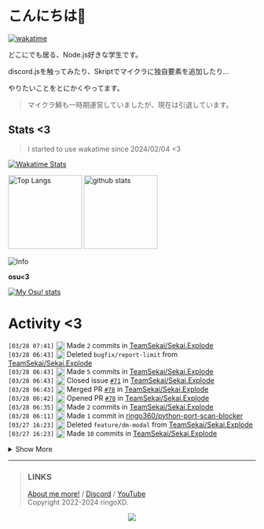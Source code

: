 # こんにちは👋
<!--
<a href="https://ringoxd.pages.dev"><img src="https://avatars.githubusercontent.com/u/105296365" align="right"></a>
-->

[![wakatime](https://wakatime.com/badge/user/018d71ab-3f96-48fe-973b-2f7b3d50ecc9.svg)](https://wakatime.com/@018d71ab-3f96-48fe-973b-2f7b3d50ecc9)

どこにでも居る、Node.js好きな学生です。

discord.jsを触ってみたり、Skriptでマイクラに独自要素を追加したり...

やりたいことをとにかくやってます。

> マイクラ鯖も一時期運営していましたが、現在は引退しています。

## Stats <3


> I started to use wakatime since 2024/02/04 <3

[![Wakatime Stats](https://github-readme-stats.vercel.app/api/wakatime?username=ringo360&layout=compact&theme=tokyonight)](https://wakatime.com/@ringo360)

<p align="left"> 
  <img alt="Top Langs" height="150px" src="https://github-readme-stats.vercel.app/api/top-langs/?username=ringo360&layout=compact&count_private=true&show_icons=true&theme=tokyonight&custom_title=Used%20Languages!" />
  <img alt="github stats" height="150px" src="https://github-readme-stats.vercel.app/api?username=ringo360&count_private=true&show_icons=true&show_icons=true&theme=tokyonight&custom_title=My%20stats%20<3" />
</p>

![Info](http://github-profile-summary-cards.vercel.app/api/cards/profile-details?username=ringo360&theme=tokyonight)


**osu<3**

[![My Osu! stats](https://osu-sig.vercel.app/card?user=P360Rythm&mode=std&lang=en&blur=6&animation=true&hue=307&mini=true)](https://osu.ppy.sh/users/24734251/)

<!--[![Github activity graph](https://github-readme-activity-graph.vercel.app/graph?username=ringo360&bg_color=000024&color=00ff00&line=8080ff&point=d0d0ff&area=true&hide_border=true)](https://github.com/ashutosh00710/github-readme-activity-graph)-->
<!--[![github-chart](https://github-chart.vercel.app/api?user=ringo360)]-->

# Activity <3
<!--START_SECTION:activity-->
`[03/28 07:41]` <img alt="📝" src="https://github.com/cheesits456/github-activity-readme/raw/master/icons/commit.png" align="top" height="18"> Made `2` commits in [TeamSekai/Sekai.Explode](https://github.com/TeamSekai/Sekai.Explode)  
`[03/28 06:43]` <img alt="❌" src="https://github.com/cheesits456/github-activity-readme/raw/master/icons/delete.png" align="top" height="18"> Deleted `bugfix/report-limit` from [TeamSekai/Sekai.Explode](https://github.com/TeamSekai/Sekai.Explode)  
`[03/28 06:43]` <img alt="📝" src="https://github.com/cheesits456/github-activity-readme/raw/master/icons/commit.png" align="top" height="18"> Made `5` commits in [TeamSekai/Sekai.Explode](https://github.com/TeamSekai/Sekai.Explode)  
`[03/28 06:43]` <img alt="❗️" src="https://github.com/cheesits456/github-activity-readme/raw/master/icons/issue.png" align="top" height="18"> Closed issue [`#71`](https://github.com//TeamSekai/Sekai.Explode/issues/71 'gban reportのリミットがない') in [TeamSekai/Sekai.Explode](https://github.com/TeamSekai/Sekai.Explode)  
`[03/28 06:43]` <img alt="🎉" src="https://github.com/cheesits456/github-activity-readme/raw/master/icons/merge.png" align="top" height="18"> Merged PR [`#78`](https://github.com//TeamSekai/Sekai.Explode/pull/78 '/gban reportに秒数制限をかける') in [TeamSekai/Sekai.Explode](https://github.com/TeamSekai/Sekai.Explode)  
`[03/28 06:42]` <img alt="✅" src="https://github.com/cheesits456/github-activity-readme/raw/master/icons/pr-open.png" align="top" height="18"> Opened PR [`#78`](https://github.com//TeamSekai/Sekai.Explode/pull/78 '/gban reportに秒数制限をかける') in [TeamSekai/Sekai.Explode](https://github.com/TeamSekai/Sekai.Explode)  
`[03/28 06:35]` <img alt="📝" src="https://github.com/cheesits456/github-activity-readme/raw/master/icons/commit.png" align="top" height="18"> Made `2` commits in [TeamSekai/Sekai.Explode](https://github.com/TeamSekai/Sekai.Explode)  
`[03/28 06:11]` <img alt="📝" src="https://github.com/cheesits456/github-activity-readme/raw/master/icons/commit.png" align="top" height="18"> Made `1` commit in [ringo360/python-port-scan-blocker](https://github.com/ringo360/python-port-scan-blocker)  
`[03/27 16:23]` <img alt="❌" src="https://github.com/cheesits456/github-activity-readme/raw/master/icons/delete.png" align="top" height="18"> Deleted `feature/dm-modal` from [TeamSekai/Sekai.Explode](https://github.com/TeamSekai/Sekai.Explode)  
`[03/27 16:23]` <img alt="📝" src="https://github.com/cheesits456/github-activity-readme/raw/master/icons/commit.png" align="top" height="18"> Made `10` commits in [TeamSekai/Sekai.Explode](https://github.com/TeamSekai/Sekai.Explode)  

<details><summary>Show More</summary>

`[03/27 16:23]` <img alt="❗️" src="https://github.com/cheesits456/github-activity-readme/raw/master/icons/issue.png" align="top" height="18"> Closed issue [`#68`](https://github.com//TeamSekai/Sekai.Explode/issues/68 '/dm のメッセージをmodalにする') in [TeamSekai/Sekai.Explode](https://github.com/TeamSekai/Sekai.Explode)  
`[03/27 16:23]` <img alt="🎉" src="https://github.com/cheesits456/github-activity-readme/raw/master/icons/merge.png" align="top" height="18"> Merged PR [`#76`](https://github.com//TeamSekai/Sekai.Explode/pull/76 '/dmでmodalを使用するようにする + workflowの調整') in [TeamSekai/Sekai.Explode](https://github.com/TeamSekai/Sekai.Explode)  
`[03/27 16:19]` <img alt="🗣" src="https://github.com/cheesits456/github-activity-readme/raw/master/icons/comment.png" align="top" height="18"> Commented on [`#76`](https://github.com//TeamSekai/Sekai.Explode/issues/76 '/dmでmodalを使用するようにする + workflowの調整') in [TeamSekai/Sekai.Explode](https://github.com/TeamSekai/Sekai.Explode)  
`[03/27 16:19]` <img alt="📝" src="https://github.com/cheesits456/github-activity-readme/raw/master/icons/commit.png" align="top" height="18"> Made `1` commit in [TeamSekai/Sekai.Explode](https://github.com/TeamSekai/Sekai.Explode)  
`[03/27 15:59]` <img alt="📝" src="https://github.com/cheesits456/github-activity-readme/raw/master/icons/commit.png" align="top" height="18"> Made `1` commit in <span title="Private Repo">`🔒ringo360/ecchi-worker`</span>  
`[03/27 15:56]` <img alt="📝" src="https://github.com/cheesits456/github-activity-readme/raw/master/icons/commit.png" align="top" height="18"> Made `4` commits in <span title="Private Repo">`🔒ringo360/ecchi-database`</span>  
`[03/27 15:45]` <img alt="📂" src="https://github.com/cheesits456/github-activity-readme/raw/master/icons/create-branch.png" align="top" height="18"> Created branch `master` in <span title="Private Repo">`🔒ringo360/ecchi-worker`</span>  
`[03/27 15:45]` <img alt="➕" src="https://github.com/cheesits456/github-activity-readme/raw/master/icons/create-repo.png" align="top" height="18"> Created repository <span title="Private Repo">`🔒ringo360/ecchi-worker`</span>  
`[03/27 15:26]` <img alt="📂" src="https://github.com/cheesits456/github-activity-readme/raw/master/icons/create-branch.png" align="top" height="18"> Created branch `main` in <span title="Private Repo">`🔒ringo360/ecchi-database`</span>  
`[03/27 15:26]` <img alt="➕" src="https://github.com/cheesits456/github-activity-readme/raw/master/icons/create-repo.png" align="top" height="18"> Created repository <span title="Private Repo">`🔒ringo360/ecchi-database`</span>  
`[03/27 14:22]` <img alt="🗣" src="https://github.com/cheesits456/github-activity-readme/raw/master/icons/comment.png" align="top" height="18"> Commented on [`#77`](https://github.com//TeamSekai/Sekai.Explode/issues/77 '/uploadコマンドがファイルの種類によって使用できない') in [TeamSekai/Sekai.Explode](https://github.com/TeamSekai/Sekai.Explode)  
`[03/27 10:20]` <img alt="📂" src="https://github.com/cheesits456/github-activity-readme/raw/master/icons/create-branch.png" align="top" height="18"> Created branch `master` in <span title="Private Repo">`🔒ringo360/lewdy-site`</span>  
`[03/27 10:20]` <img alt="➕" src="https://github.com/cheesits456/github-activity-readme/raw/master/icons/create-repo.png" align="top" height="18"> Created repository <span title="Private Repo">`🔒ringo360/lewdy-site`</span>  
`[03/27 07:39]` <img alt="📝" src="https://github.com/cheesits456/github-activity-readme/raw/master/icons/commit.png" align="top" height="18"> Made `2` commits in [TeamSekai/Sekai.Explode](https://github.com/TeamSekai/Sekai.Explode)  
`[03/27 06:49]` <img alt="📂" src="https://github.com/cheesits456/github-activity-readme/raw/master/icons/create-branch.png" align="top" height="18"> Created branch [`bugfix/report-limit`](https://github.com/TeamSekai/Sekai.Explode/tree/bugfix/report-limit) in [TeamSekai/Sekai.Explode](https://github.com/TeamSekai/Sekai.Explode)  
`[03/27 06:47]` <img alt="🗣" src="https://github.com/cheesits456/github-activity-readme/raw/master/icons/comment.png" align="top" height="18"> Commented on [`#76`](https://github.com//TeamSekai/Sekai.Explode/issues/76 '/dmでmodalを使用するようにする + workflowの調整') in [TeamSekai/Sekai.Explode](https://github.com/TeamSekai/Sekai.Explode)  
`[03/27 06:43]` <img alt="🗣" src="https://github.com/cheesits456/github-activity-readme/raw/master/icons/comment.png" align="top" height="18"> Commented on [`#76`](https://github.com//TeamSekai/Sekai.Explode/issues/76 '/dmでmodalを使用するようにする + workflowの調整') in [TeamSekai/Sekai.Explode](https://github.com/TeamSekai/Sekai.Explode)  
`[03/27 06:41]` <img alt="✅" src="https://github.com/cheesits456/github-activity-readme/raw/master/icons/pr-open.png" align="top" height="18"> Opened PR [`#76`](https://github.com//TeamSekai/Sekai.Explode/pull/76 '/dmでmodalを使用するようにする + workflowの調整') in [TeamSekai/Sekai.Explode](https://github.com/TeamSekai/Sekai.Explode)  
`[03/27 06:29]` <img alt="📝" src="https://github.com/cheesits456/github-activity-readme/raw/master/icons/commit.png" align="top" height="18"> Made `6` commits in [TeamSekai/Sekai.Explode](https://github.com/TeamSekai/Sekai.Explode)  
`[03/27 03:26]` <img alt="📝" src="https://github.com/cheesits456/github-activity-readme/raw/master/icons/commit.png" align="top" height="18"> Made `5` commits in [ringo360/random-media](https://github.com/ringo360/random-media)  
`[03/27 02:19]` <img alt="📂" src="https://github.com/cheesits456/github-activity-readme/raw/master/icons/create-branch.png" align="top" height="18"> Created branch [`main`](https://github.com/ringo360/random-picture/tree/main) in [ringo360/random-picture](https://github.com/ringo360/random-picture)  
`[03/27 02:19]` <img alt="➕" src="https://github.com/cheesits456/github-activity-readme/raw/master/icons/create-repo.png" align="top" height="18"> Created repository [ringo360/random-picture](https://github.com/ringo360/random-picture)  
`[03/27 00:02]` <img alt="⭐" src="https://github.com/cheesits456/github-activity-readme/raw/master/icons/star.png" align="top" height="18"> Starred [SinonomeScarlet/Astro-SinonomeScarlet_Profile](https://github.com/SinonomeScarlet/Astro-SinonomeScarlet_Profile)  
`[03/26 14:09]` <img alt="📝" src="https://github.com/cheesits456/github-activity-readme/raw/master/icons/commit.png" align="top" height="18"> Made `1` commit in <span title="Private Repo">`🔒ringo360/mayasv`</span>  
`[03/26 08:49]` <img alt="📝" src="https://github.com/cheesits456/github-activity-readme/raw/master/icons/commit.png" align="top" height="18"> Made `1` commit in <span title="Private Repo">`🔒ringo360/MCBE-DiscordBridge`</span>  
`[03/26 08:45]` <img alt="📝" src="https://github.com/cheesits456/github-activity-readme/raw/master/icons/commit.png" align="top" height="18"> Made `1` commit in <span title="Private Repo">`🔒ringo360/bdsx-customized`</span>  
`[03/26 08:45]` <img alt="📝" src="https://github.com/cheesits456/github-activity-readme/raw/master/icons/commit.png" align="top" height="18"> Made `2` commits in <span title="Private Repo">`🔒ringo360/yamatomc`</span>  
`[03/26 08:44]` <img alt="📝" src="https://github.com/cheesits456/github-activity-readme/raw/master/icons/commit.png" align="top" height="18"> Made `1` commit in <span title="Private Repo">`🔒ringo360/MCBE-DiscordBridge`</span>  
`[03/26 08:44]` <img alt="📝" src="https://github.com/cheesits456/github-activity-readme/raw/master/icons/commit.png" align="top" height="18"> Made `4` commits in <span title="Private Repo">`🔒ringo360/mayasv`</span>  
`[03/26 08:05]` <img alt="📂" src="https://github.com/cheesits456/github-activity-readme/raw/master/icons/create-branch.png" align="top" height="18"> Created branch `main` in <span title="Private Repo">`🔒ringo360/mayasv`</span>  
`[03/26 08:01]` <img alt="➕" src="https://github.com/cheesits456/github-activity-readme/raw/master/icons/create-repo.png" align="top" height="18"> Created repository <span title="Private Repo">`🔒ringo360/mayasv`</span>  
`[03/26 06:57]` <img alt="🗣" src="https://github.com/cheesits456/github-activity-readme/raw/master/icons/comment.png" align="top" height="18"> Commented on [`#75`](https://github.com//TeamSekai/Sekai.Explode/issues/75 'LokiJS対応') in [TeamSekai/Sekai.Explode](https://github.com/TeamSekai/Sekai.Explode)  
`[03/25 15:45]` <img alt="📝" src="https://github.com/cheesits456/github-activity-readme/raw/master/icons/commit.png" align="top" height="18"> Made `2` commits in [ringo360/blog](https://github.com/ringo360/blog)  
`[03/25 11:37]` <img alt="📝" src="https://github.com/cheesits456/github-activity-readme/raw/master/icons/commit.png" align="top" height="18"> Made `2` commits in [ringo360/msky-discord-hook-worker](https://github.com/ringo360/msky-discord-hook-worker)  
`[03/25 11:35]` <img alt="📂" src="https://github.com/cheesits456/github-activity-readme/raw/master/icons/create-branch.png" align="top" height="18"> Created branch [`main`](https://github.com/ringo360/msky-discord-hook-worker/tree/main) in [ringo360/msky-discord-hook-worker](https://github.com/ringo360/msky-discord-hook-worker)  
`[03/25 11:35]` <img alt="➕" src="https://github.com/cheesits456/github-activity-readme/raw/master/icons/create-repo.png" align="top" height="18"> Created repository [ringo360/msky-discord-hook-worker](https://github.com/ringo360/msky-discord-hook-worker)  
`[03/25 04:30]` <img alt="⭐" src="https://github.com/cheesits456/github-activity-readme/raw/master/icons/star.png" align="top" height="18"> Starred [misskey-dev/mascot-web](https://github.com/misskey-dev/mascot-web)  
`[03/24 08:39]` <img alt="⭐" src="https://github.com/cheesits456/github-activity-readme/raw/master/icons/star.png" align="top" height="18"> Starred [CyberAgentHack/web-speed-hackathon-2024](https://github.com/CyberAgentHack/web-speed-hackathon-2024)  
`[03/23 18:05]` <img alt="📝" src="https://github.com/cheesits456/github-activity-readme/raw/master/icons/commit.png" align="top" height="18"> Made `12` commits in [ringo360/blog](https://github.com/ringo360/blog)  
`[03/23 06:26]` <img alt="⭐" src="https://github.com/cheesits456/github-activity-readme/raw/master/icons/star.png" align="top" height="18"> Starred [GNUWood/Suzaku](https://github.com/GNUWood/Suzaku)  
`[03/23 04:46]` <img alt="⭐" src="https://github.com/cheesits456/github-activity-readme/raw/master/icons/star.png" align="top" height="18"> Starred [gabime/spdlog](https://github.com/gabime/spdlog)  
`[03/23 03:16]` <img alt="📝" src="https://github.com/cheesits456/github-activity-readme/raw/master/icons/commit.png" align="top" height="18"> Made `1` commit in [ringo360/blog](https://github.com/ringo360/blog)  
`[03/22 11:32]` <img alt="⭐" src="https://github.com/cheesits456/github-activity-readme/raw/master/icons/star.png" align="top" height="18"> Starred [EbiseLutica/lutica.net](https://github.com/EbiseLutica/lutica.net)  
`[03/22 08:38]` <img alt="📝" src="https://github.com/cheesits456/github-activity-readme/raw/master/icons/commit.png" align="top" height="18"> Made `8` commits in [ringo360/blog](https://github.com/ringo360/blog)  
`[03/22 05:20]` <img alt="📂" src="https://github.com/cheesits456/github-activity-readme/raw/master/icons/create-branch.png" align="top" height="18"> Created branch [`master`](https://github.com/ringo360/blog/tree/master) in [ringo360/blog](https://github.com/ringo360/blog)  
`[03/22 05:20]` <img alt="➕" src="https://github.com/cheesits456/github-activity-readme/raw/master/icons/create-repo.png" align="top" height="18"> Created repository [ringo360/blog](https://github.com/ringo360/blog)  
`[03/22 01:47]` <img alt="📂" src="https://github.com/cheesits456/github-activity-readme/raw/master/icons/create-branch.png" align="top" height="18"> Created branch [`main`](https://github.com/ringo360/blog/tree/main) in [ringo360/blog](https://github.com/ringo360/blog)  
`[03/22 01:47]` <img alt="➕" src="https://github.com/cheesits456/github-activity-readme/raw/master/icons/create-repo.png" align="top" height="18"> Created repository [ringo360/blog](https://github.com/ringo360/blog)  
`[03/21 13:21]` <img alt="📝" src="https://github.com/cheesits456/github-activity-readme/raw/master/icons/commit.png" align="top" height="18"> Made `1` commit in <span title="Private Repo">`🔒ringo360/bdsx-customized`</span>  
`[03/21 10:03]` <img alt="🗣" src="https://github.com/cheesits456/github-activity-readme/raw/master/icons/comment.png" align="top" height="18"> Commented on [`#73`](https://github.com//TeamSekai/Sekai.Explode/issues/73 'playコマンドの実行時に、m.youtube.comのドメインが再生できない問題を修正する') in [TeamSekai/Sekai.Explode](https://github.com/TeamSekai/Sekai.Explode)  
`[03/21 09:59]` <img alt="❗️" src="https://github.com/cheesits456/github-activity-readme/raw/master/icons/issue.png" align="top" height="18"> Opened issue [`#1891`](https://github.com//Androz2091/discord-player/issues/1891 'player cannot search for songs on m.youtube.com') in [Androz2091/discord-player](https://github.com/Androz2091/discord-player)  
`[03/21 09:44]` <img alt="📂" src="https://github.com/cheesits456/github-activity-readme/raw/master/icons/create-branch.png" align="top" height="18"> Created branch [`bugfix/play-domain`](https://github.com/TeamSekai/Sekai.Explode/tree/bugfix/play-domain) in [TeamSekai/Sekai.Explode](https://github.com/TeamSekai/Sekai.Explode)  
`[03/21 09:39]` <img alt="❗️" src="https://github.com/cheesits456/github-activity-readme/raw/master/icons/issue.png" align="top" height="18"> Opened issue [`#73`](https://github.com//TeamSekai/Sekai.Explode/issues/73 'playコマンドの実行時に、m.youtube.comのドメインが再生できない問題を修正する') in [TeamSekai/Sekai.Explode](https://github.com/TeamSekai/Sekai.Explode)  
`[03/21 07:51]` <img alt="⭐" src="https://github.com/cheesits456/github-activity-readme/raw/master/icons/star.png" align="top" height="18"> Starred [acidicoala/ScreamAPI](https://github.com/acidicoala/ScreamAPI)  
`[03/21 06:57]` <img alt="📝" src="https://github.com/cheesits456/github-activity-readme/raw/master/icons/commit.png" align="top" height="18"> Made `1` commit in [TeamSekai/Sekai-Webpage](https://github.com/TeamSekai/Sekai-Webpage)  
`[03/21 06:56]` <img alt="📝" src="https://github.com/cheesits456/github-activity-readme/raw/master/icons/commit.png" align="top" height="18"> Made `1` commit in [ringo360/ringoxd-astro-pages](https://github.com/ringo360/ringoxd-astro-pages)  
`[03/21 06:49]` <img alt="📝" src="https://github.com/cheesits456/github-activity-readme/raw/master/icons/commit.png" align="top" height="18"> Made `5` commits in [TeamSekai/Sekai-Webpage](https://github.com/TeamSekai/Sekai-Webpage)  
`[03/20 16:28]` <img alt="⭐" src="https://github.com/cheesits456/github-activity-readme/raw/master/icons/star.png" align="top" height="18"> Starred [journey-ad/Moe-Counter](https://github.com/journey-ad/Moe-Counter)  
`[03/20 16:01]` <img alt="⭐" src="https://github.com/cheesits456/github-activity-readme/raw/master/icons/star.png" align="top" height="18"> Starred [NanmiCoder/MediaCrawler](https://github.com/NanmiCoder/MediaCrawler)  
`[03/20 15:52]` <img alt="📝" src="https://github.com/cheesits456/github-activity-readme/raw/master/icons/commit.png" align="top" height="18"> Made `4` commits in [TeamSekai/cdn](https://github.com/TeamSekai/cdn)  
`[03/20 15:52]` <img alt="🎉" src="https://github.com/cheesits456/github-activity-readme/raw/master/icons/merge.png" align="top" height="18"> Merged PR [`#5`](https://github.com//TeamSekai/cdn/pull/5 'Windowsうんち！Zorin入れるぜ！！Wi-Fi共有せんと、Parsecがラグいなぁ……。よし、ZorinでWi-Fiを共有するぞ～～～！殺すぞボケェ！！！！なんで共有できんのやカスッ！！スマホのUSB LAN共有を使ってみる！失敗！死ねぇ！！PVEにPCを接続！スマホのBluetoothでWi-FiをPAN共有してみる！成功！！一旦PCをヘッドレスに戻して、再度チャレンジしようとする！殺すぞ～～～～！！！そもそもサブPCがWi-Fiに繋がってくれない！うんち！！！！！') in [TeamSekai/cdn](https://github.com/TeamSekai/cdn)  
`[03/20 15:52]` <img alt="🔍" src="https://github.com/cheesits456/github-activity-readme/raw/master/icons/review.png" align="top" height="18"> Reviewed [`#5`](https://github.com//TeamSekai/cdn/pull/5 'Windowsうんち！Zorin入れるぜ！！Wi-Fi共有せんと、Parsecがラグいなぁ……。よし、ZorinでWi-Fiを共有するぞ～～～！殺すぞボケェ！！！！なんで共有できんのやカスッ！！スマホのUSB LAN共有を使ってみる！失敗！死ねぇ！！PVEにPCを接続！スマホのBluetoothでWi-FiをPAN共有してみる！成功！！一旦PCをヘッドレスに戻して、再度チャレンジしようとする！殺すぞ～～～～！！！そもそもサブPCがWi-Fiに繋がってくれない！うんち！！！！！') in [TeamSekai/cdn](https://github.com/TeamSekai/cdn)  
`[03/20 15:50]` <img alt="🗣" src="https://github.com/cheesits456/github-activity-readme/raw/master/icons/comment.png" align="top" height="18"> Commented on [`#5`](https://github.com//TeamSekai/cdn/issues/5 'Windowsうんち！Zorin入れるぜ！！Wi-Fi共有せんと、Parsecがラグいなぁ……。よし、ZorinでWi-Fiを共有するぞ～～～！殺すぞボケェ！！！！なんで共有できんのやカスッ！！スマホのUSB LAN共有を使ってみる！失敗！死ねぇ！！PVEにPCを接続！スマホのBluetoothでWi-FiをPAN共有してみる！成功！！一旦PCをヘッドレスに戻して、再度チャレンジしようとする！殺すぞ～～～～！！！そもそもサブPCがWi-Fiに繋がってくれない！うんち！！！！！') in [TeamSekai/cdn](https://github.com/TeamSekai/cdn)  
`[03/20 15:50]` <img alt="🗣" src="https://github.com/cheesits456/github-activity-readme/raw/master/icons/comment.png" align="top" height="18"> Commented on [`#5`](https://github.com//TeamSekai/cdn/issues/5 'Windowsうんち！Zorin入れるぜ！！Wi-Fi共有せんと、Parsecがラグいなぁ……。よし、ZorinでWi-Fiを共有するぞ～～～！殺すぞボケェ！！！！なんで共有できんのやカスッ！！スマホのUSB LAN共有を使ってみる！失敗！死ねぇ！！PVEにPCを接続！スマホのBluetoothでWi-FiをPAN共有してみる！成功！！一旦PCをヘッドレスに戻して、再度チャレンジしようとする！殺すぞ～～～～！！！そもそもサブPCがWi-Fiに繋がってくれない！うんち！！！！！') in [TeamSekai/cdn](https://github.com/TeamSekai/cdn)  
`[03/20 14:39]` <img alt="⭐" src="https://github.com/cheesits456/github-activity-readme/raw/master/icons/star.png" align="top" height="18"> Starred [bernarddesfosse/onix_compatible_appx](https://github.com/bernarddesfosse/onix_compatible_appx)  
`[03/20 09:29]` <img alt="📝" src="https://github.com/cheesits456/github-activity-readme/raw/master/icons/commit.png" align="top" height="18"> Made `1` commit in [ringo360/ringoxd-astro-pages](https://github.com/ringo360/ringoxd-astro-pages)  
`[03/19 08:18]` <img alt="📝" src="https://github.com/cheesits456/github-activity-readme/raw/master/icons/commit.png" align="top" height="18"> Made `2` commits in <span title="Private Repo">`🔒ringo360/codes`</span>  
`[03/19 08:18]` <img alt="📝" src="https://github.com/cheesits456/github-activity-readme/raw/master/icons/commit.png" align="top" height="18"> Made `2` commits in [TeamSekai/Sekai.Explode](https://github.com/TeamSekai/Sekai.Explode)  
`[03/19 08:18]` <img alt="📝" src="https://github.com/cheesits456/github-activity-readme/raw/master/icons/commit.png" align="top" height="18"> Made `3` commits in [TeamSekai/Sekai-Webpage](https://github.com/TeamSekai/Sekai-Webpage)  
`[03/18 12:07]` <img alt="📂" src="https://github.com/cheesits456/github-activity-readme/raw/master/icons/create-branch.png" align="top" height="18"> Created branch [`feature/dm-modal`](https://github.com/TeamSekai/Sekai.Explode/tree/feature/dm-modal) in [TeamSekai/Sekai.Explode](https://github.com/TeamSekai/Sekai.Explode)  
`[03/17 16:47]` <img alt="⭐" src="https://github.com/cheesits456/github-activity-readme/raw/master/icons/star.png" align="top" height="18"> Starred [TeamSekai/Sekai.Explode](https://github.com/TeamSekai/Sekai.Explode)  
`[03/17 12:45]` <img alt="📝" src="https://github.com/cheesits456/github-activity-readme/raw/master/icons/commit.png" align="top" height="18"> Made `7` commits in [TeamSekai/Sekai.Explode](https://github.com/TeamSekai/Sekai.Explode)  
`[03/17 12:45]` <img alt="🎉" src="https://github.com/cheesits456/github-activity-readme/raw/master/icons/merge.png" align="top" height="18"> Merged PR [`#72`](https://github.com//TeamSekai/Sekai.Explode/pull/72 '起動の最適化') in [TeamSekai/Sekai.Explode](https://github.com/TeamSekai/Sekai.Explode)  
`[03/17 12:45]` <img alt="🔍" src="https://github.com/cheesits456/github-activity-readme/raw/master/icons/review.png" align="top" height="18"> Reviewed [`#72`](https://github.com//TeamSekai/Sekai.Explode/pull/72 '起動の最適化') in [TeamSekai/Sekai.Explode](https://github.com/TeamSekai/Sekai.Explode)  
`[03/17 09:23]` <img alt="⭐" src="https://github.com/cheesits456/github-activity-readme/raw/master/icons/star.png" align="top" height="18"> Starred [Mojang/bedrock-protocol-docs](https://github.com/Mojang/bedrock-protocol-docs)  
`[03/16 11:19]` <img alt="📝" src="https://github.com/cheesits456/github-activity-readme/raw/master/icons/commit.png" align="top" height="18"> Made `4` commits in <span title="Private Repo">`🔒ringo360/yamatomc`</span>  
`[03/16 11:18]` <img alt="📝" src="https://github.com/cheesits456/github-activity-readme/raw/master/icons/commit.png" align="top" height="18"> Made `1` commit in <span title="Private Repo">`🔒ringo360/bdsx-customized`</span>  
`[03/16 09:31]` <img alt="🗣" src="https://github.com/cheesits456/github-activity-readme/raw/master/icons/comment.png" align="top" height="18"> Commented on [`#42`](https://github.com//TeamSekai/Sekai.Explode/issues/42 '危険なユーザーの通報機能') in [TeamSekai/Sekai.Explode](https://github.com/TeamSekai/Sekai.Explode)  
`[03/16 09:29]` <img alt="❗️" src="https://github.com/cheesits456/github-activity-readme/raw/master/icons/issue.png" align="top" height="18"> Opened issue [`#71`](https://github.com//TeamSekai/Sekai.Explode/issues/71 'リミットがない') in [TeamSekai/Sekai.Explode](https://github.com/TeamSekai/Sekai.Explode)  
`[03/16 09:22]` <img alt="📝" src="https://github.com/cheesits456/github-activity-readme/raw/master/icons/commit.png" align="top" height="18"> Made `42` commits in [TeamSekai/Sekai.Explode](https://github.com/TeamSekai/Sekai.Explode)  
`[03/16 08:57]` <img alt="🎉" src="https://github.com/cheesits456/github-activity-readme/raw/master/icons/merge.png" align="top" height="18"> Merged PR [`#70`](https://github.com//TeamSekai/Sekai.Explode/pull/70 ' Sekai Update (v14-dev to v14-stable merge)') in [TeamSekai/Sekai.Explode](https://github.com/TeamSekai/Sekai.Explode)  
`[03/16 08:57]` <img alt="✅" src="https://github.com/cheesits456/github-activity-readme/raw/master/icons/pr-open.png" align="top" height="18"> Opened PR [`#70`](https://github.com//TeamSekai/Sekai.Explode/pull/70 ' Sekai Update (v14-dev to v14-stable merge)') in [TeamSekai/Sekai.Explode](https://github.com/TeamSekai/Sekai.Explode)  
`[03/16 08:54]` <img alt="🗣" src="https://github.com/cheesits456/github-activity-readme/raw/master/icons/comment.png" align="top" height="18"> Commented on [`#42`](https://github.com//TeamSekai/Sekai.Explode/issues/42 '危険なユーザーの通報機能') in [TeamSekai/Sekai.Explode](https://github.com/TeamSekai/Sekai.Explode)  
`[03/16 08:54]` <img alt="❗️" src="https://github.com/cheesits456/github-activity-readme/raw/master/icons/issue.png" align="top" height="18"> Closed issue [`#42`](https://github.com//TeamSekai/Sekai.Explode/issues/42 '危険なユーザーの通報機能') in [TeamSekai/Sekai.Explode](https://github.com/TeamSekai/Sekai.Explode)  
`[03/16 08:49]` <img alt="📝" src="https://github.com/cheesits456/github-activity-readme/raw/master/icons/commit.png" align="top" height="18"> Made `10` commits in [TeamSekai/Sekai.Explode](https://github.com/TeamSekai/Sekai.Explode)  
`[03/16 08:04]` <img alt="🎉" src="https://github.com/cheesits456/github-activity-readme/raw/master/icons/merge.png" align="top" height="18"> Merged PR [`#69`](https://github.com//TeamSekai/Sekai.Explode/pull/69 'コミット前に自動的にPrettierの実行') in [TeamSekai/Sekai.Explode](https://github.com/TeamSekai/Sekai.Explode)  
`[03/16 08:04]` <img alt="🔍" src="https://github.com/cheesits456/github-activity-readme/raw/master/icons/review.png" align="top" height="18"> Reviewed [`#69`](https://github.com//TeamSekai/Sekai.Explode/pull/69 'コミット前に自動的にPrettierの実行') in [TeamSekai/Sekai.Explode](https://github.com/TeamSekai/Sekai.Explode)  
`[03/16 07:53]` <img alt="📝" src="https://github.com/cheesits456/github-activity-readme/raw/master/icons/commit.png" align="top" height="18"> Made `12` commits in [TeamSekai/Sekai.Explode](https://github.com/TeamSekai/Sekai.Explode)  
`[03/15 09:05]` <img alt="🍴" src="https://github.com/cheesits456/github-activity-readme/raw/master/icons/fork.png" align="top" height="18"> Forked [qnblackcat/uYouPlus](https://github.com/qnblackcat/uYouPlus) to [ringo360/uYouPlus](https://github.com/ringo360/uYouPlus)  
`[03/14 13:07]` <img alt="📝" src="https://github.com/cheesits456/github-activity-readme/raw/master/icons/commit.png" align="top" height="18"> Made `2` commits in [ringo360/python-port-scan-blocker](https://github.com/ringo360/python-port-scan-blocker)  
`[03/14 12:43]` <img alt="📂" src="https://github.com/cheesits456/github-activity-readme/raw/master/icons/create-branch.png" align="top" height="18"> Created branch [`main`](https://github.com/ringo360/python-port-scan-blocker/tree/main) in [ringo360/python-port-scan-blocker](https://github.com/ringo360/python-port-scan-blocker)  
`[03/14 12:43]` <img alt="➕" src="https://github.com/cheesits456/github-activity-readme/raw/master/icons/create-repo.png" align="top" height="18"> Created repository [ringo360/python-port-scan-blocker](https://github.com/ringo360/python-port-scan-blocker)  
`[03/14 11:41]` <img alt="📝" src="https://github.com/cheesits456/github-activity-readme/raw/master/icons/commit.png" align="top" height="18"> Made `5` commits in <span title="Private Repo">`🔒ringo360/bdsx-customized`</span>  
`[03/14 07:05]` <img alt="📝" src="https://github.com/cheesits456/github-activity-readme/raw/master/icons/commit.png" align="top" height="18"> Made `16` commits in [TeamSekai/Sekai.Explode](https://github.com/TeamSekai/Sekai.Explode)  
`[03/14 06:44]` <img alt="🎉" src="https://github.com/cheesits456/github-activity-readme/raw/master/icons/merge.png" align="top" height="18"> Merged PR [`#67`](https://github.com//TeamSekai/Sekai.Explode/pull/67 'ts-check付きファイルのJSDocをTSの型定義に') in [TeamSekai/Sekai.Explode](https://github.com/TeamSekai/Sekai.Explode)  
`[03/14 06:44]` <img alt="🔍" src="https://github.com/cheesits456/github-activity-readme/raw/master/icons/review.png" align="top" height="18"> Reviewed [`#67`](https://github.com//TeamSekai/Sekai.Explode/pull/67 'ts-check付きファイルのJSDocをTSの型定義に') in [TeamSekai/Sekai.Explode](https://github.com/TeamSekai/Sekai.Explode)  
`[03/14 06:40]` <img alt="❗️" src="https://github.com/cheesits456/github-activity-readme/raw/master/icons/issue.png" align="top" height="18"> Opened issue [`#68`](https://github.com//TeamSekai/Sekai.Explode/issues/68 '/dm のメッセージをmodalにする') in [TeamSekai/Sekai.Explode](https://github.com/TeamSekai/Sekai.Explode)  
`[03/14 05:36]` <img alt="📝" src="https://github.com/cheesits456/github-activity-readme/raw/master/icons/commit.png" align="top" height="18"> Made `54` commits in [TeamSekai/Sekai.Explode](https://github.com/TeamSekai/Sekai.Explode)  
`[03/14 05:36]` <img alt="🎉" src="https://github.com/cheesits456/github-activity-readme/raw/master/icons/merge.png" align="top" height="18"> Merged PR [`#66`](https://github.com//TeamSekai/Sekai.Explode/pull/66 'Sekai Update (v14-dev to v14-stable merge)') in [TeamSekai/Sekai.Explode](https://github.com/TeamSekai/Sekai.Explode)  
`[03/14 05:35]` <img alt="✅" src="https://github.com/cheesits456/github-activity-readme/raw/master/icons/pr-open.png" align="top" height="18"> Opened PR [`#66`](https://github.com//TeamSekai/Sekai.Explode/pull/66 'Sekai Update (v14-dev to v14-stable merge)') in [TeamSekai/Sekai.Explode](https://github.com/TeamSekai/Sekai.Explode)  
`[03/14 05:16]` <img alt="📝" src="https://github.com/cheesits456/github-activity-readme/raw/master/icons/commit.png" align="top" height="18"> Made `6` commits in [TeamSekai/Sekai.Explode](https://github.com/TeamSekai/Sekai.Explode)  
`[03/14 04:56]` <img alt="🎉" src="https://github.com/cheesits456/github-activity-readme/raw/master/icons/merge.png" align="top" height="18"> Merged PR [`#65`](https://github.com//TeamSekai/Sekai.Explode/pull/65 'TypeScriptを使用可能に') in [TeamSekai/Sekai.Explode](https://github.com/TeamSekai/Sekai.Explode)  
`[03/14 04:55]` <img alt="🔍" src="https://github.com/cheesits456/github-activity-readme/raw/master/icons/review.png" align="top" height="18"> Reviewed [`#65`](https://github.com//TeamSekai/Sekai.Explode/pull/65 'TypeScriptを使用可能に') in [TeamSekai/Sekai.Explode](https://github.com/TeamSekai/Sekai.Explode)  
`[03/13 13:30]` <img alt="🔍" src="https://github.com/cheesits456/github-activity-readme/raw/master/icons/review.png" align="top" height="18"> Reviewed [`#65`](https://github.com//TeamSekai/Sekai.Explode/pull/65 'TypeScriptを使用可能に') in [TeamSekai/Sekai.Explode](https://github.com/TeamSekai/Sekai.Explode)  
`[03/13 11:15]` <img alt="📝" src="https://github.com/cheesits456/github-activity-readme/raw/master/icons/commit.png" align="top" height="18"> Made `2` commits in <span title="Private Repo">`🔒ringo360/yamatomc`</span>  
`[03/13 10:55]` <img alt="📝" src="https://github.com/cheesits456/github-activity-readme/raw/master/icons/commit.png" align="top" height="18"> Made `1` commit in <span title="Private Repo">`🔒ringo360/bdsx-customized`</span>  
`[03/12 14:35]` <img alt="⭐" src="https://github.com/cheesits456/github-activity-readme/raw/master/icons/star.png" align="top" height="18"> Starred [apernet/OpenGFW](https://github.com/apernet/OpenGFW)  
`[03/12 04:57]` <img alt="🗣" src="https://github.com/cheesits456/github-activity-readme/raw/master/icons/comment.png" align="top" height="18"> Commented on [`#62`](https://github.com//TeamSekai/Sekai.Explode/issues/62 '関連コマンドをまとめる') in [TeamSekai/Sekai.Explode](https://github.com/TeamSekai/Sekai.Explode)  
`[03/12 04:57]` <img alt="❗️" src="https://github.com/cheesits456/github-activity-readme/raw/master/icons/issue.png" align="top" height="18"> Closed issue [`#62`](https://github.com//TeamSekai/Sekai.Explode/issues/62 '関連コマンドをまとめる') in [TeamSekai/Sekai.Explode](https://github.com/TeamSekai/Sekai.Explode)  
`[03/12 04:56]` <img alt="📝" src="https://github.com/cheesits456/github-activity-readme/raw/master/icons/commit.png" align="top" height="18"> Made `14` commits in [TeamSekai/Sekai.Explode](https://github.com/TeamSekai/Sekai.Explode)  
`[03/12 04:56]` <img alt="🎉" src="https://github.com/cheesits456/github-activity-readme/raw/master/icons/merge.png" align="top" height="18"> Merged PR [`#64`](https://github.com//TeamSekai/Sekai.Explode/pull/64 '関連コマンドをまとめる (#62)') in [TeamSekai/Sekai.Explode](https://github.com/TeamSekai/Sekai.Explode)  
`[03/12 04:55]` <img alt="🔍" src="https://github.com/cheesits456/github-activity-readme/raw/master/icons/review.png" align="top" height="18"> Reviewed [`#64`](https://github.com//TeamSekai/Sekai.Explode/pull/64 '関連コマンドをまとめる (#62)') in [TeamSekai/Sekai.Explode](https://github.com/TeamSekai/Sekai.Explode)  
`[03/11 10:40]` <img alt="📝" src="https://github.com/cheesits456/github-activity-readme/raw/master/icons/commit.png" align="top" height="18"> Made `4` commits in <span title="Private Repo">`🔒ringo360/yamatomc`</span>  
`[03/11 08:54]` <img alt="⭐" src="https://github.com/cheesits456/github-activity-readme/raw/master/icons/star.png" align="top" height="18"> Starred [Phineas/lanyard](https://github.com/Phineas/lanyard)  
`[03/11 07:59]` <img alt="📝" src="https://github.com/cheesits456/github-activity-readme/raw/master/icons/commit.png" align="top" height="18"> Made `2` commits in <span title="Private Repo">`🔒ringo360/yamatomc`</span>  
`[03/10 13:13]` <img alt="🗣" src="https://github.com/cheesits456/github-activity-readme/raw/master/icons/comment.png" align="top" height="18"> Commented on [`#63`](https://github.com//TeamSekai/Sekai.Explode/issues/63 '役職付与機能') in [TeamSekai/Sekai.Explode](https://github.com/TeamSekai/Sekai.Explode)  
`[03/10 12:03]` <img alt="⭐" src="https://github.com/cheesits456/github-activity-readme/raw/master/icons/star.png" align="top" height="18"> Starred [ddf8196/BetterRenderDragon](https://github.com/ddf8196/BetterRenderDragon)  
`[03/09 07:19]` <img alt="🗣" src="https://github.com/cheesits456/github-activity-readme/raw/master/icons/comment.png" align="top" height="18"> Commented on [`#62`](https://github.com//TeamSekai/Sekai.Explode/issues/62 '関連コマンドをまとめる') in [TeamSekai/Sekai.Explode](https://github.com/TeamSekai/Sekai.Explode)  
`[03/09 07:18]` <img alt="🗣" src="https://github.com/cheesits456/github-activity-readme/raw/master/icons/comment.png" align="top" height="18"> Commented on [`#62`](https://github.com//TeamSekai/Sekai.Explode/issues/62 '関連コマンドをまとめる') in [TeamSekai/Sekai.Explode](https://github.com/TeamSekai/Sekai.Explode)  
`[03/09 05:10]` <img alt="⭐" src="https://github.com/cheesits456/github-activity-readme/raw/master/icons/star.png" align="top" height="18"> Starred [ARealWant/GuildReset-Discord-Bot](https://github.com/ARealWant/GuildReset-Discord-Bot)  
`[03/09 05:06]` <img alt="⭐" src="https://github.com/cheesits456/github-activity-readme/raw/master/icons/star.png" align="top" height="18"> Starred [BedrockSwitcher/BedrockSwitcher](https://github.com/BedrockSwitcher/BedrockSwitcher)  
`[03/08 09:22]` <img alt="❗️" src="https://github.com/cheesits456/github-activity-readme/raw/master/icons/issue.png" align="top" height="18"> Closed issue [`#60`](https://github.com//TeamSekai/Sekai.Explode/issues/60 'テストが終わった後に MongoDB に接続しようとする') in [TeamSekai/Sekai.Explode](https://github.com/TeamSekai/Sekai.Explode)  
`[03/08 09:22]` <img alt="🗣" src="https://github.com/cheesits456/github-activity-readme/raw/master/icons/comment.png" align="top" height="18"> Commented on [`#60`](https://github.com//TeamSekai/Sekai.Explode/issues/60 'テストが終わった後に MongoDB に接続しようとする') in [TeamSekai/Sekai.Explode](https://github.com/TeamSekai/Sekai.Explode)  
`[03/08 09:22]` <img alt="📝" src="https://github.com/cheesits456/github-activity-readme/raw/master/icons/commit.png" align="top" height="18"> Made `2` commits in [TeamSekai/Sekai.Explode](https://github.com/TeamSekai/Sekai.Explode)  
`[03/08 09:22]` <img alt="🎉" src="https://github.com/cheesits456/github-activity-readme/raw/master/icons/merge.png" align="top" height="18"> Merged PR [`#61`](https://github.com//TeamSekai/Sekai.Explode/pull/61 'discordbot.jsでMongoDBに接続 (#60)') in [TeamSekai/Sekai.Explode](https://github.com/TeamSekai/Sekai.Explode)  
`[03/08 09:22]` <img alt="🔍" src="https://github.com/cheesits456/github-activity-readme/raw/master/icons/review.png" align="top" height="18"> Reviewed [`#61`](https://github.com//TeamSekai/Sekai.Explode/pull/61 'discordbot.jsでMongoDBに接続 (#60)') in [TeamSekai/Sekai.Explode](https://github.com/TeamSekai/Sekai.Explode)  
`[03/08 06:14]` <img alt="📝" src="https://github.com/cheesits456/github-activity-readme/raw/master/icons/commit.png" align="top" height="18"> Made `1` commit in <span title="Private Repo">`🔒ringo360/yamatomc`</span>  
`[03/08 06:14]` <img alt="📝" src="https://github.com/cheesits456/github-activity-readme/raw/master/icons/commit.png" align="top" height="18"> Made `1` commit in <span title="Private Repo">`🔒ringo360/bdsx-customized`</span>  
`[03/08 06:12]` <img alt="📝" src="https://github.com/cheesits456/github-activity-readme/raw/master/icons/commit.png" align="top" height="18"> Made `2` commits in <span title="Private Repo">`🔒ringo360/yamatomc`</span>  
`[03/08 06:12]` <img alt="📝" src="https://github.com/cheesits456/github-activity-readme/raw/master/icons/commit.png" align="top" height="18"> Made `2` commits in <span title="Private Repo">`🔒ringo360/bdsx-customized`</span>  
`[03/08 04:48]` <img alt="📝" src="https://github.com/cheesits456/github-activity-readme/raw/master/icons/commit.png" align="top" height="18"> Made `1` commit in [TeamSekai/cdn](https://github.com/TeamSekai/cdn)  
`[03/08 04:40]` <img alt="🗣" src="https://github.com/cheesits456/github-activity-readme/raw/master/icons/comment.png" align="top" height="18"> Commented on [`#1`](https://github.com//TeamSekai/Sekai-Webpage/issues/1 'Webページの作成') in [TeamSekai/Sekai-Webpage](https://github.com/TeamSekai/Sekai-Webpage)  
`[03/08 04:39]` <img alt="❗️" src="https://github.com/cheesits456/github-activity-readme/raw/master/icons/issue.png" align="top" height="18"> Opened issue [`#1`](https://github.com//TeamSekai/Sekai-Webpage/issues/1 'Webページの作成') in [TeamSekai/Sekai-Webpage](https://github.com/TeamSekai/Sekai-Webpage)  
`[03/08 04:22]` <img alt="📝" src="https://github.com/cheesits456/github-activity-readme/raw/master/icons/commit.png" align="top" height="18"> Made `11` commits in [TeamSekai/Sekai.Explode](https://github.com/TeamSekai/Sekai.Explode)  
`[03/08 04:22]` <img alt="🎉" src="https://github.com/cheesits456/github-activity-readme/raw/master/icons/merge.png" align="top" height="18"> Merged PR [`#59`](https://github.com//TeamSekai/Sekai.Explode/pull/59 '依存関係のアップデート、言語周りの補完と修正') in [TeamSekai/Sekai.Explode](https://github.com/TeamSekai/Sekai.Explode)  
`[03/08 04:22]` <img alt="🔍" src="https://github.com/cheesits456/github-activity-readme/raw/master/icons/review.png" align="top" height="18"> Reviewed [`#59`](https://github.com//TeamSekai/Sekai.Explode/pull/59 '依存関係のアップデート、言語周りの補完と修正') in [TeamSekai/Sekai.Explode](https://github.com/TeamSekai/Sekai.Explode)  
`[03/07 04:20]` <img alt="⭐" src="https://github.com/cheesits456/github-activity-readme/raw/master/icons/star.png" align="top" height="18"> Starred [eisenivan/astro-slider](https://github.com/eisenivan/astro-slider)  
`[03/06 13:28]` <img alt="🗣" src="https://github.com/cheesits456/github-activity-readme/raw/master/icons/comment.png" align="top" height="18"> Commented on [`#52`](https://github.com//TeamSekai/Sekai.Explode/issues/52 'check-hostを使用するコマンドの統一') in [TeamSekai/Sekai.Explode](https://github.com/TeamSekai/Sekai.Explode)  
`[03/06 13:28]` <img alt="❗️" src="https://github.com/cheesits456/github-activity-readme/raw/master/icons/issue.png" align="top" height="18"> Closed issue [`#52`](https://github.com//TeamSekai/Sekai.Explode/issues/52 'check-hostを使用するコマンドの統一') in [TeamSekai/Sekai.Explode](https://github.com/TeamSekai/Sekai.Explode)  
`[03/06 13:27]` <img alt="📝" src="https://github.com/cheesits456/github-activity-readme/raw/master/icons/commit.png" align="top" height="18"> Made `18` commits in [TeamSekai/Sekai.Explode](https://github.com/TeamSekai/Sekai.Explode)  
`[03/06 13:27]` <img alt="🎉" src="https://github.com/cheesits456/github-activity-readme/raw/master/icons/merge.png" align="top" height="18"> Merged PR [`#58`](https://github.com//TeamSekai/Sekai.Explode/pull/58 'check-host.netを使用するコマンドを統合 (#52)') in [TeamSekai/Sekai.Explode](https://github.com/TeamSekai/Sekai.Explode)  
`[03/06 13:27]` <img alt="🔍" src="https://github.com/cheesits456/github-activity-readme/raw/master/icons/review.png" align="top" height="18"> Reviewed [`#58`](https://github.com//TeamSekai/Sekai.Explode/pull/58 'check-host.netを使用するコマンドを統合 (#52)') in [TeamSekai/Sekai.Explode](https://github.com/TeamSekai/Sekai.Explode)  
`[03/06 11:26]` <img alt="📝" src="https://github.com/cheesits456/github-activity-readme/raw/master/icons/commit.png" align="top" height="18"> Made `1` commit in <span title="Private Repo">`🔒ringo360/yamatomc`</span>  
`[03/06 11:23]` <img alt="📝" src="https://github.com/cheesits456/github-activity-readme/raw/master/icons/commit.png" align="top" height="18"> Made `1` commit in <span title="Private Repo">`🔒ringo360/bdsx-customized`</span>  
`[03/06 11:17]` <img alt="📝" src="https://github.com/cheesits456/github-activity-readme/raw/master/icons/commit.png" align="top" height="18"> Made `1` commit in <span title="Private Repo">`🔒ringo360/yamatomc`</span>  
`[03/06 11:17]` <img alt="📝" src="https://github.com/cheesits456/github-activity-readme/raw/master/icons/commit.png" align="top" height="18"> Made `5` commits in <span title="Private Repo">`🔒ringo360/bdsx-customized`</span>  
`[03/05 09:18]` <img alt="📝" src="https://github.com/cheesits456/github-activity-readme/raw/master/icons/commit.png" align="top" height="18"> Made `2` commits in [TeamSekai/Sekai.Explode](https://github.com/TeamSekai/Sekai.Explode)  
`[03/04 05:01]` <img alt="🗣" src="https://github.com/cheesits456/github-activity-readme/raw/master/icons/comment.png" align="top" height="18"> Commented on [`#50`](https://github.com//TeamSekai/Sekai.Explode/issues/50 'コードフォーマッタの導入') in [TeamSekai/Sekai.Explode](https://github.com/TeamSekai/Sekai.Explode)  
`[03/04 02:17]` <img alt="🗣" src="https://github.com/cheesits456/github-activity-readme/raw/master/icons/comment.png" align="top" height="18"> Commented on [`#50`](https://github.com//TeamSekai/Sekai.Explode/issues/50 'コードフォーマッタの導入') in [TeamSekai/Sekai.Explode](https://github.com/TeamSekai/Sekai.Explode)  
`[03/04 02:17]` <img alt="❗️" src="https://github.com/cheesits456/github-activity-readme/raw/master/icons/issue.png" align="top" height="18"> Closed issue [`#50`](https://github.com//TeamSekai/Sekai.Explode/issues/50 'コードフォーマッタの導入') in [TeamSekai/Sekai.Explode](https://github.com/TeamSekai/Sekai.Explode)  
`[03/04 02:10]` <img alt="📝" src="https://github.com/cheesits456/github-activity-readme/raw/master/icons/commit.png" align="top" height="18"> Made `26` commits in [TeamSekai/Sekai.Explode](https://github.com/TeamSekai/Sekai.Explode)  
`[03/04 02:10]` <img alt="🎉" src="https://github.com/cheesits456/github-activity-readme/raw/master/icons/merge.png" align="top" height="18"> Merged PR [`#57`](https://github.com//TeamSekai/Sekai.Explode/pull/57 'dev to stable - /random_num関連の新機能とその他コード調整') in [TeamSekai/Sekai.Explode](https://github.com/TeamSekai/Sekai.Explode)  
`[03/04 02:09]` <img alt="✅" src="https://github.com/cheesits456/github-activity-readme/raw/master/icons/pr-open.png" align="top" height="18"> Opened PR [`#57`](https://github.com//TeamSekai/Sekai.Explode/pull/57 'dev to stable - /random_num関連の新機能とその他コード調整') in [TeamSekai/Sekai.Explode](https://github.com/TeamSekai/Sekai.Explode)  
`[03/04 02:03]` <img alt="🗣" src="https://github.com/cheesits456/github-activity-readme/raw/master/icons/comment.png" align="top" height="18"> Commented on [`#37`](https://github.com//TeamSekai/Sekai.Explode/issues/37 ' /random_num コマンドに振るサイコロの数を指定できるようにしたい') in [TeamSekai/Sekai.Explode](https://github.com/TeamSekai/Sekai.Explode)  
`[03/04 02:03]` <img alt="❗️" src="https://github.com/cheesits456/github-activity-readme/raw/master/icons/issue.png" align="top" height="18"> Closed issue [`#37`](https://github.com//TeamSekai/Sekai.Explode/issues/37 ' /random_num コマンドに振るサイコロの数を指定できるようにしたい') in [TeamSekai/Sekai.Explode](https://github.com/TeamSekai/Sekai.Explode)  
`[03/04 02:03]` <img alt="📝" src="https://github.com/cheesits456/github-activity-readme/raw/master/icons/commit.png" align="top" height="18"> Made `3` commits in [TeamSekai/Sekai.Explode](https://github.com/TeamSekai/Sekai.Explode)  
`[03/04 02:03]` <img alt="🎉" src="https://github.com/cheesits456/github-activity-readme/raw/master/icons/merge.png" align="top" height="18"> Merged PR [`#56`](https://github.com//TeamSekai/Sekai.Explode/pull/56 'Patch/37 dice representation') in [TeamSekai/Sekai.Explode](https://github.com/TeamSekai/Sekai.Explode)  
`[03/04 02:03]` <img alt="🔍" src="https://github.com/cheesits456/github-activity-readme/raw/master/icons/review.png" align="top" height="18"> Reviewed [`#56`](https://github.com//TeamSekai/Sekai.Explode/pull/56 'Patch/37 dice representation') in [TeamSekai/Sekai.Explode](https://github.com/TeamSekai/Sekai.Explode)  
`[03/04 02:01]` <img alt="⭐" src="https://github.com/cheesits456/github-activity-readme/raw/master/icons/star.png" align="top" height="18"> Starred [tauri-apps/tauri](https://github.com/tauri-apps/tauri)  
`[03/04 02:00]` <img alt="⭐" src="https://github.com/cheesits456/github-activity-readme/raw/master/icons/star.png" align="top" height="18"> Starred [discordjs/discord.js](https://github.com/discordjs/discord.js)  
`[03/04 02:00]` <img alt="⭐" src="https://github.com/cheesits456/github-activity-readme/raw/master/icons/star.png" align="top" height="18"> Starred [Floorp-Projects/Floorp](https://github.com/Floorp-Projects/Floorp)  
`[03/04 02:00]` <img alt="⭐" src="https://github.com/cheesits456/github-activity-readme/raw/master/icons/star.png" align="top" height="18"> Starred [KotRikD/tosu](https://github.com/KotRikD/tosu)  
`[03/04 02:00]` <img alt="⭐" src="https://github.com/cheesits456/github-activity-readme/raw/master/icons/star.png" align="top" height="18"> Starred [xnti/discord-nitro-generator](https://github.com/xnti/discord-nitro-generator)  
`[03/04 01:53]` <img alt="🗣" src="https://github.com/cheesits456/github-activity-readme/raw/master/icons/comment.png" align="top" height="18"> Commented on [`#37`](https://github.com//TeamSekai/Sekai.Explode/issues/37 ' /random_num コマンドに振るサイコロの数を指定できるようにしたい') in [TeamSekai/Sekai.Explode](https://github.com/TeamSekai/Sekai.Explode)  
`[03/04 01:52]` <img alt="🗣" src="https://github.com/cheesits456/github-activity-readme/raw/master/icons/comment.png" align="top" height="18"> Commented on [`#37`](https://github.com//TeamSekai/Sekai.Explode/issues/37 ' /random_num コマンドに振るサイコロの数を指定できるようにしたい') in [TeamSekai/Sekai.Explode](https://github.com/TeamSekai/Sekai.Explode)  
`[03/04 01:52]` <img alt="❗️" src="https://github.com/cheesits456/github-activity-readme/raw/master/icons/issue.png" align="top" height="18"> Reopened issue [`#37`](https://github.com//TeamSekai/Sekai.Explode/issues/37 ' /random_num コマンドに振るサイコロの数を指定できるようにしたい') in [TeamSekai/Sekai.Explode](https://github.com/TeamSekai/Sekai.Explode)  
`[03/04 01:48]` <img alt="🗣" src="https://github.com/cheesits456/github-activity-readme/raw/master/icons/comment.png" align="top" height="18"> Commented on [`#37`](https://github.com//TeamSekai/Sekai.Explode/issues/37 ' /random_num コマンドに振るサイコロの数を指定できるようにしたい') in [TeamSekai/Sekai.Explode](https://github.com/TeamSekai/Sekai.Explode)  
`[03/04 01:48]` <img alt="❗️" src="https://github.com/cheesits456/github-activity-readme/raw/master/icons/issue.png" align="top" height="18"> Closed issue [`#37`](https://github.com//TeamSekai/Sekai.Explode/issues/37 ' /random_num コマンドに振るサイコロの数を指定できるようにしたい') in [TeamSekai/Sekai.Explode](https://github.com/TeamSekai/Sekai.Explode)  
`[03/04 01:48]` <img alt="📝" src="https://github.com/cheesits456/github-activity-readme/raw/master/icons/commit.png" align="top" height="18"> Made `8` commits in [TeamSekai/Sekai.Explode](https://github.com/TeamSekai/Sekai.Explode)  
`[03/04 01:48]` <img alt="🎉" src="https://github.com/cheesits456/github-activity-readme/raw/master/icons/merge.png" align="top" height="18"> Merged PR [`#55`](https://github.com//TeamSekai/Sekai.Explode/pull/55 '/random_num コマンドに振るサイコロの数を指定可能に (#37)') in [TeamSekai/Sekai.Explode](https://github.com/TeamSekai/Sekai.Explode)  
`[03/04 01:47]` <img alt="🔍" src="https://github.com/cheesits456/github-activity-readme/raw/master/icons/review.png" align="top" height="18"> Reviewed [`#55`](https://github.com//TeamSekai/Sekai.Explode/pull/55 '/random_num コマンドに振るサイコロの数を指定可能に (#37)') in [TeamSekai/Sekai.Explode](https://github.com/TeamSekai/Sekai.Explode)  
`[03/03 15:12]` <img alt="⭐" src="https://github.com/cheesits456/github-activity-readme/raw/master/icons/star.png" align="top" height="18"> Starred [hendrikbgr/discord-cloud-storage](https://github.com/hendrikbgr/discord-cloud-storage)  
`[03/02 13:37]` <img alt="🗣" src="https://github.com/cheesits456/github-activity-readme/raw/master/icons/comment.png" align="top" height="18"> Commented on [`#54`](https://github.com//TeamSekai/Sekai.Explode/issues/54 '日時の表示コマンド') in [TeamSekai/Sekai.Explode](https://github.com/TeamSekai/Sekai.Explode)  
`[03/02 13:36]` <img alt="🗣" src="https://github.com/cheesits456/github-activity-readme/raw/master/icons/comment.png" align="top" height="18"> Commented on [`#54`](https://github.com//TeamSekai/Sekai.Explode/issues/54 '日時の表示コマンド') in [TeamSekai/Sekai.Explode](https://github.com/TeamSekai/Sekai.Explode)  
`[03/02 13:36]` <img alt="🗣" src="https://github.com/cheesits456/github-activity-readme/raw/master/icons/comment.png" align="top" height="18"> Commented on [`#52`](https://github.com//TeamSekai/Sekai.Explode/issues/52 'check-hostを使用するコマンドの統一') in [TeamSekai/Sekai.Explode](https://github.com/TeamSekai/Sekai.Explode)  
`[03/02 09:21]` <img alt="📝" src="https://github.com/cheesits456/github-activity-readme/raw/master/icons/commit.png" align="top" height="18"> Made `13` commits in [TeamSekai/Sekai.Explode](https://github.com/TeamSekai/Sekai.Explode)  
`[03/02 08:58]` <img alt="🎉" src="https://github.com/cheesits456/github-activity-readme/raw/master/icons/merge.png" align="top" height="18"> Merged PR [`#53`](https://github.com//TeamSekai/Sekai.Explode/pull/53 '自動整形ツール・リファクタリング') in [TeamSekai/Sekai.Explode](https://github.com/TeamSekai/Sekai.Explode)  
`[03/02 08:58]` <img alt="🔍" src="https://github.com/cheesits456/github-activity-readme/raw/master/icons/review.png" align="top" height="18"> Reviewed [`#53`](https://github.com//TeamSekai/Sekai.Explode/pull/53 '自動整形ツール・リファクタリング') in [TeamSekai/Sekai.Explode](https://github.com/TeamSekai/Sekai.Explode)  
`[03/02 08:57]` <img alt="🔍" src="https://github.com/cheesits456/github-activity-readme/raw/master/icons/review.png" align="top" height="18"> Reviewed [`#53`](https://github.com//TeamSekai/Sekai.Explode/pull/53 '自動整形ツール・リファクタリング') in [TeamSekai/Sekai.Explode](https://github.com/TeamSekai/Sekai.Explode)  
`[03/02 08:40]` <img alt="📝" src="https://github.com/cheesits456/github-activity-readme/raw/master/icons/commit.png" align="top" height="18"> Made `1` commit in [TeamSekai/Sekai.Explode](https://github.com/TeamSekai/Sekai.Explode)  
`[03/02 07:00]` <img alt="📝" src="https://github.com/cheesits456/github-activity-readme/raw/master/icons/commit.png" align="top" height="18"> Made `3` commits in [TeamSekai/Sekai-Webpage](https://github.com/TeamSekai/Sekai-Webpage)  
`[03/02 05:45]` <img alt="📂" src="https://github.com/cheesits456/github-activity-readme/raw/master/icons/create-branch.png" align="top" height="18"> Created branch [`master`](https://github.com/TeamSekai/Sekai-Webpage/tree/master) in [TeamSekai/Sekai-Webpage](https://github.com/TeamSekai/Sekai-Webpage)  
`[03/02 05:44]` <img alt="➕" src="https://github.com/cheesits456/github-activity-readme/raw/master/icons/create-repo.png" align="top" height="18"> Created repository [TeamSekai/Sekai-Webpage](https://github.com/TeamSekai/Sekai-Webpage)  
`[03/01 02:27]` <img alt="📝" src="https://github.com/cheesits456/github-activity-readme/raw/master/icons/commit.png" align="top" height="18"> Made `2` commits in <span title="Private Repo">`🔒ringo360/yamatomc`</span>  
`[03/01 02:25]` <img alt="📝" src="https://github.com/cheesits456/github-activity-readme/raw/master/icons/commit.png" align="top" height="18"> Made `2` commits in <span title="Private Repo">`🔒ringo360/bdsx-customized`</span>  
`[02/29 14:15]` <img alt="📝" src="https://github.com/cheesits456/github-activity-readme/raw/master/icons/commit.png" align="top" height="18"> Made `4` commits in [TeamSekai/Sekai.Explode](https://github.com/TeamSekai/Sekai.Explode)  
`[02/29 14:15]` <img alt="🎉" src="https://github.com/cheesits456/github-activity-readme/raw/master/icons/merge.png" align="top" height="18"> Merged PR [`#51`](https://github.com//TeamSekai/Sekai.Explode/pull/51 'またマージ') in [TeamSekai/Sekai.Explode](https://github.com/TeamSekai/Sekai.Explode)  
`[02/29 14:15]` <img alt="✅" src="https://github.com/cheesits456/github-activity-readme/raw/master/icons/pr-open.png" align="top" height="18"> Opened PR [`#51`](https://github.com//TeamSekai/Sekai.Explode/pull/51 'またマージ') in [TeamSekai/Sekai.Explode](https://github.com/TeamSekai/Sekai.Explode)  
`[02/29 14:10]` <img alt="🗣" src="https://github.com/cheesits456/github-activity-readme/raw/master/icons/comment.png" align="top" height="18"> Commented on [`#50`](https://github.com//TeamSekai/Sekai.Explode/issues/50 'コードフォーマッタの導入') in [TeamSekai/Sekai.Explode](https://github.com/TeamSekai/Sekai.Explode)  
`[02/29 14:10]` <img alt="🗣" src="https://github.com/cheesits456/github-activity-readme/raw/master/icons/comment.png" align="top" height="18"> Commented on [`#50`](https://github.com//TeamSekai/Sekai.Explode/issues/50 'コードフォーマッタの導入') in [TeamSekai/Sekai.Explode](https://github.com/TeamSekai/Sekai.Explode)  
`[02/29 14:09]` <img alt="🗣" src="https://github.com/cheesits456/github-activity-readme/raw/master/icons/comment.png" align="top" height="18"> Commented on [`#42`](https://github.com//TeamSekai/Sekai.Explode/issues/42 '危険なユーザーの通報機能') in [TeamSekai/Sekai.Explode](https://github.com/TeamSekai/Sekai.Explode)  
`[02/29 14:07]` <img alt="🗣" src="https://github.com/cheesits456/github-activity-readme/raw/master/icons/comment.png" align="top" height="18"> Commented on [`#45`](https://github.com//TeamSekai/Sekai.Explode/issues/45 '/follow_annoucementsでUnknown interactionエラーが出る') in [TeamSekai/Sekai.Explode](https://github.com/TeamSekai/Sekai.Explode)  
`[02/29 14:07]` <img alt="❗️" src="https://github.com/cheesits456/github-activity-readme/raw/master/icons/issue.png" align="top" height="18"> Closed issue [`#45`](https://github.com//TeamSekai/Sekai.Explode/issues/45 '/follow_annoucementsでUnknown interactionエラーが出る') in [TeamSekai/Sekai.Explode](https://github.com/TeamSekai/Sekai.Explode)  
`[02/29 14:04]` <img alt="📝" src="https://github.com/cheesits456/github-activity-readme/raw/master/icons/commit.png" align="top" height="18"> Made `3` commits in [TeamSekai/Sekai.Explode](https://github.com/TeamSekai/Sekai.Explode)  
`[02/29 14:04]` <img alt="🎉" src="https://github.com/cheesits456/github-activity-readme/raw/master/icons/merge.png" align="top" height="18"> Merged PR [`#49`](https://github.com//TeamSekai/Sekai.Explode/pull/49 '/follow_announcementsのエラー (#45)') in [TeamSekai/Sekai.Explode](https://github.com/TeamSekai/Sekai.Explode)  
`[02/29 14:04]` <img alt="🔍" src="https://github.com/cheesits456/github-activity-readme/raw/master/icons/review.png" align="top" height="18"> Reviewed [`#49`](https://github.com//TeamSekai/Sekai.Explode/pull/49 '/follow_announcementsのエラー (#45)') in [TeamSekai/Sekai.Explode](https://github.com/TeamSekai/Sekai.Explode)  
`[02/29 13:47]` <img alt="🗣" src="https://github.com/cheesits456/github-activity-readme/raw/master/icons/comment.png" align="top" height="18"> Commented on [`#45`](https://github.com//TeamSekai/Sekai.Explode/issues/45 '/follow_annoucementsでUnknown interactionエラーが出る') in [TeamSekai/Sekai.Explode](https://github.com/TeamSekai/Sekai.Explode)  
`[02/29 13:46]` <img alt="📝" src="https://github.com/cheesits456/github-activity-readme/raw/master/icons/commit.png" align="top" height="18"> Made `23` commits in [TeamSekai/Sekai.Explode](https://github.com/TeamSekai/Sekai.Explode)  
`[02/29 13:46]` <img alt="🎉" src="https://github.com/cheesits456/github-activity-readme/raw/master/icons/merge.png" align="top" height="18"> Merged PR [`#48`](https://github.com//TeamSekai/Sekai.Explode/pull/48 'v14-stableにマージ') in [TeamSekai/Sekai.Explode](https://github.com/TeamSekai/Sekai.Explode)  
`[02/29 13:45]` <img alt="✅" src="https://github.com/cheesits456/github-activity-readme/raw/master/icons/pr-open.png" align="top" height="18"> Opened PR [`#48`](https://github.com//TeamSekai/Sekai.Explode/pull/48 'v14-stableにマージ') in [TeamSekai/Sekai.Explode](https://github.com/TeamSekai/Sekai.Explode)  
`[02/29 13:42]` <img alt="📝" src="https://github.com/cheesits456/github-activity-readme/raw/master/icons/commit.png" align="top" height="18"> Made `4` commits in [TeamSekai/Sekai.Explode](https://github.com/TeamSekai/Sekai.Explode)  
`[02/29 13:42]` <img alt="🎉" src="https://github.com/cheesits456/github-activity-readme/raw/master/icons/merge.png" align="top" height="18"> Merged PR [`#47`](https://github.com//TeamSekai/Sekai.Explode/pull/47 '自動応答のカスタマイズに権限確認の追加') in [TeamSekai/Sekai.Explode](https://github.com/TeamSekai/Sekai.Explode)  
`[02/29 13:42]` <img alt="🔍" src="https://github.com/cheesits456/github-activity-readme/raw/master/icons/review.png" align="top" height="18"> Reviewed [`#47`](https://github.com//TeamSekai/Sekai.Explode/pull/47 '自動応答のカスタマイズに権限確認の追加') in [TeamSekai/Sekai.Explode](https://github.com/TeamSekai/Sekai.Explode)  
`[02/29 13:03]` <img alt="🗣" src="https://github.com/cheesits456/github-activity-readme/raw/master/icons/comment.png" align="top" height="18"> Commented on [`#35`](https://github.com//TeamSekai/Sekai.Explode/issues/35 '自動応答のカスタマイズ') in [TeamSekai/Sekai.Explode](https://github.com/TeamSekai/Sekai.Explode)  
`[02/29 13:03]` <img alt="❗️" src="https://github.com/cheesits456/github-activity-readme/raw/master/icons/issue.png" align="top" height="18"> Closed issue [`#35`](https://github.com//TeamSekai/Sekai.Explode/issues/35 '自動応答のカスタマイズ') in [TeamSekai/Sekai.Explode](https://github.com/TeamSekai/Sekai.Explode)  
`[02/29 13:03]` <img alt="📝" src="https://github.com/cheesits456/github-activity-readme/raw/master/icons/commit.png" align="top" height="18"> Made `16` commits in [TeamSekai/Sekai.Explode](https://github.com/TeamSekai/Sekai.Explode)  
`[02/29 13:02]` <img alt="🎉" src="https://github.com/cheesits456/github-activity-readme/raw/master/icons/merge.png" align="top" height="18"> Merged PR [`#46`](https://github.com//TeamSekai/Sekai.Explode/pull/46 '自動応答のカスタマイズ (#35)') in [TeamSekai/Sekai.Explode](https://github.com/TeamSekai/Sekai.Explode)  
`[02/29 13:02]` <img alt="🔍" src="https://github.com/cheesits456/github-activity-readme/raw/master/icons/review.png" align="top" height="18"> Reviewed [`#46`](https://github.com//TeamSekai/Sekai.Explode/pull/46 '自動応答のカスタマイズ (#35)') in [TeamSekai/Sekai.Explode](https://github.com/TeamSekai/Sekai.Explode)  
`[02/29 13:01]` <img alt="🗣" src="https://github.com/cheesits456/github-activity-readme/raw/master/icons/comment.png" align="top" height="18"> Commented on [`#46`](https://github.com//TeamSekai/Sekai.Explode/issues/46 '自動応答のカスタマイズ (#35)') in [TeamSekai/Sekai.Explode](https://github.com/TeamSekai/Sekai.Explode)  
`[02/29 10:13]` <img alt="📝" src="https://github.com/cheesits456/github-activity-readme/raw/master/icons/commit.png" align="top" height="18"> Made `1` commit in [TeamSekai/Sekai.Explode](https://github.com/TeamSekai/Sekai.Explode)  

</details>
<!--END_SECTION:activity-->

***

> ### LINKS
> [About me more!](https://ringoxd.dev/) / [Discord](https://ringoxd.dev/discord/) / [YouTube](https://www.youtube.com/@ringo360xd)<br>
> Copyright 2022-2024 ringoXD.

<p align="center"><img src="https://profile-counter.glitch.me/ringo360/count.svg" /></p>
